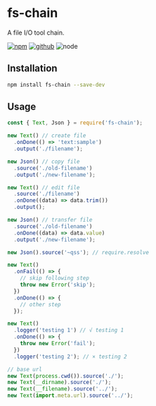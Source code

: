 # fs-chain

A file I/O tool chain.

[![npm][npm-badge]][npm-url]
[![github][github-badge]][github-url]
![node][node-badge]

[npm-url]: https://www.npmjs.com/package/fs-chain
[npm-badge]: https://img.shields.io/npm/v/fs-chain.svg?style=flat-square&logo=npm
[github-url]: https://github.com/airkro/fs-chain
[github-badge]: https://img.shields.io/npm/l/fs-chain.svg?style=flat-square&colorB=blue&logo=github
[node-badge]: https://img.shields.io/node/v/fs-chain.svg?style=flat-square&colorB=green&logo=node.js

## Installation

```bash
npm install fs-chain --save-dev
```

## Usage

```cjs
const { Text, Json } = require('fs-chain');

new Text() // create file
  .onDone(() => 'text:sample')
  .output('./filename');

new Json() // copy file
  .source('./old-filename')
  .output('./new-filename');

new Text() // edit file
  .source('./filename')
  .onDone((data) => data.trim())
  .output();

new Json() // transfer file
  .source('./old-filename')
  .onDone((data) => data.value)
  .output('./new-filename');

new Json().source('~qss'); // require.resolve

new Text()
  .onFail(() => {
    // skip following step
    throw new Error('skip');
  })
  .onDone(() => {
    // other step
  });

new Text()
  .logger('testing 1') // √ testing 1
  .onDone(() => {
    throw new Error('fail');
  })
  .logger('testing 2'); // × testing 2

// base url
new Text(process.cwd()).source('./');
new Text(__dirname).source('./');
new Text(__filename).source('../');
new Text(import.meta.url).source('../');
```
